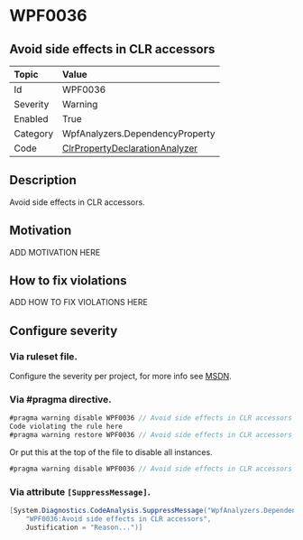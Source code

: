 # WPF0036
## Avoid side effects in CLR accessors

| Topic    | Value
| :--      | :--
| Id       | WPF0036
| Severity | Warning
| Enabled  | True
| Category | WpfAnalyzers.DependencyProperty
| Code     | [ClrPropertyDeclarationAnalyzer](https://github.com/DotNetAnalyzers/WpfAnalyzers/blob/master/WpfAnalyzers/Analyzers/ClrPropertyDeclarationAnalyzer.cs)
## Description

Avoid side effects in CLR accessors.

## Motivation

ADD MOTIVATION HERE

## How to fix violations

ADD HOW TO FIX VIOLATIONS HERE

<!-- start generated config severity -->
## Configure severity

### Via ruleset file.

Configure the severity per project, for more info see [MSDN](https://msdn.microsoft.com/en-us/library/dd264949.aspx).

### Via #pragma directive.
```C#
#pragma warning disable WPF0036 // Avoid side effects in CLR accessors
Code violating the rule here
#pragma warning restore WPF0036 // Avoid side effects in CLR accessors
```

Or put this at the top of the file to disable all instances.
```C#
#pragma warning disable WPF0036 // Avoid side effects in CLR accessors
```

### Via attribute `[SuppressMessage]`.

```C#
[System.Diagnostics.CodeAnalysis.SuppressMessage("WpfAnalyzers.DependencyProperty", 
    "WPF0036:Avoid side effects in CLR accessors", 
    Justification = "Reason...")]
```
<!-- end generated config severity -->